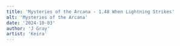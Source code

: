 ```yaml
---
title: 'Mysteries of the Arcana - 1.48 When Lightning Strikes'
alt: 'Mysteries of the Arcana'
date: '2024-10-03'
author: 'J Gray'
artist: 'Keira'
---
```

